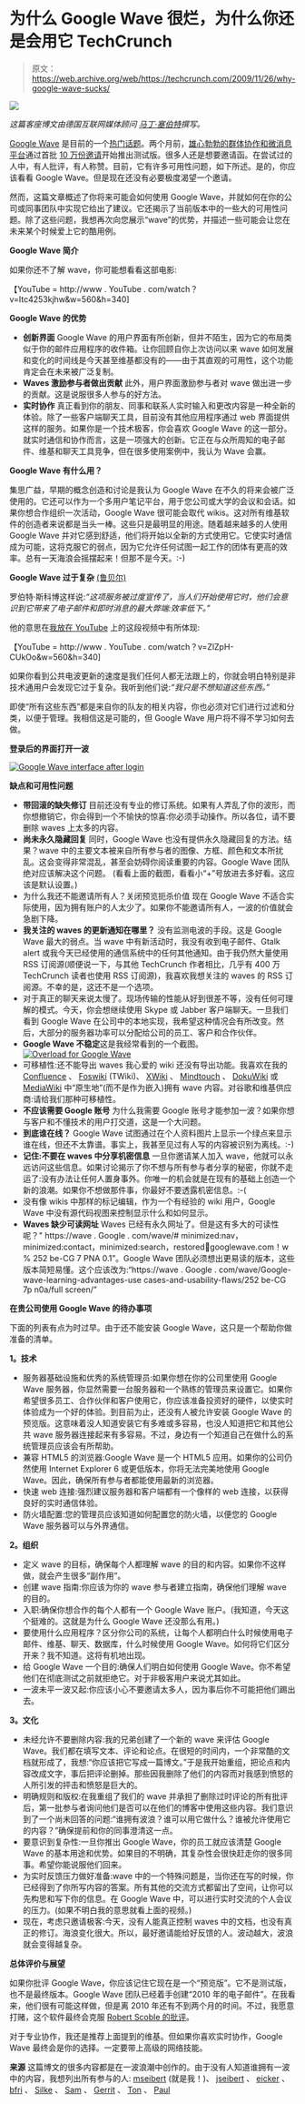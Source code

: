 # 为什么 Google Wave 很烂，为什么你还是会用它 TechCrunch

> 原文：<https://web.archive.org/web/https://techcrunch.com/2009/11/26/why-google-wave-sucks/>

![](img/8eaf0a895a25b58e95cb2c603eeb0ba4.png)

*这篇客座博文由德国互联网媒体顾问* *[马丁·塞伯特](https://web.archive.org/web/20221102152334/http://www.crunchbase.com/person/martin-seibert-2)撰写。*

[Google Wave](https://web.archive.org/web/20221102152334/https://wave.google.com/wave/) 是目前的一个[热门话题](https://web.archive.org/web/20221102152334/http://www.crunchbase.com/product/google-wave/posts)。两个月前，[雄心勃勃的群体协作和微消息平台](https://web.archive.org/web/20221102152334/http://www.beta.techcrunch.com/2009/05/28/google-wave-drips-with-ambition-can-it-fulfill-googles-grand-web-vision/)通过首批 [10 万份邀请](https://web.archive.org/web/20221102152334/http://www.beta.techcrunch.com/2009/09/29/google-wave-starts-rolling-picks-up-over-100000-new-riders/)开始推出测试版。很多人还是想要邀请函。在尝试过的人中，有人批评，有人称赞。目前，它有许多可用性问题，如下所述。是的，你应该看看 Google Wave。但是现在还没有必要极度渴望一个邀请。

然而，这篇文章概述了你将来可能会如何使用 Google Wave，并就如何在你的公司或同事团队中实现它给出了建议。它还揭示了当前版本中的一些大的可用性问题。除了这些问题，我想再次向您展示“wave”的优势，并描述一些可能会让您在未来某个时候爱上它的酷用例。

**Google Wave 简介**

如果你还不了解 wave，你可能想看看这部电影:

【YouTube = http://www . YouTube . com/watch？v=Itc4253kjhw&w=560&h=340]

**Google Wave 的优势**

*   **创新界面** Google Wave 的用户界面有所创新，但并不陌生，因为它的布局类似于你的邮件应用程序的收件箱。让你回顾自你上次访问以来 wave 如何发展和变化的时间线是今天甚至维基都没有的——由于其直观的可用性，这个功能肯定会在未来被广泛复制。
*   **Waves 激励参与者做出贡献**
    此外，用户界面激励参与者对 wave 做出进一步的贡献。这是说服很多人参与的好方法。
*   **实时协作**
    真正看到你的朋友、同事和联系人实时输入和更改内容是一种全新的体验。除了一些客户端聊天工具，目前没有其他应用程序通过 web 界面提供这样的服务。如果你是一个技术极客，你会喜欢 Google Wave 的这一部分。就实时通信和协作而言，这是一项强大的创新。它正在与众所周知的电子邮件、维基和聊天工具竞争，但在很多使用案例中，我认为 Wave 会赢。

**Google Wave 有什么用？** 

集思广益，早期的概念创造和讨论是我认为 Google Wave 在不久的将来会被广泛使用的。它还可以作为一个多用户笔记平台，用于您公司或大学的会议和会话。如果你想合作组织一次活动，Google Wave 很可能会取代 wikis。这对所有维基软件的创造者来说都是当头一棒。这些只是最明显的用途。随着越来越多的人使用 Google Wave 并对它感到舒适，他们将开始以全新的方式使用它。它使实时通信成为可能，这将克服它的弱点，因为它允许任何试图一起工作的团体有更高的效率。总有一天海浪会摇摆起来！但那不是今天。:-)

**Google Wave 过于复杂** [(鲁贝尔)](https://web.archive.org/web/20221102152334/http://www.steverubel.com/google-wave-rss-the-sequel-in-other-words-doa)

罗伯特·斯科博这样说:*“这项服务被过度宣传了，当人们开始使用它时，他们会意识到它带来了电子邮件和即时消息的最大弊端:效率低下。”*

他的意思在[我放在 YouTube](https://web.archive.org/web/20221102152334/http://www.youtube.com/watch?v=1WaOWf1hQRw) 上的这段视频中有所体现:

【YouTube = http://www . YouTube . com/watch？v=ZlZpH-CUkOo&w=560&h=340]

如果你看到公共电波更新的速度是我们任何人都无法跟上的，你就会明白特别是非技术通用户会发现它过于复杂。我听到他们说:*“我只是不想知道这些东西。”*

即使“所有这些东西”都是来自你的队友的相关内容，你也必须对它们进行过滤和分类，以便于管理。我相信这是可能的，但 Google Wave 用户将不得不学习如何去做。

**登录后的界面打开一波**

[![Google Wave interface after login](img/7751e125f4f6d63482e9f99f5812357c.png)](https://web.archive.org/web/20221102152334/http://www.flickr.com/photos/kalyxo/4110923602/ "Photo Sharing")

**缺点和可用性问题**

*   **带回滚的缺失修订**
    目前还没有专业的修订系统。如果有人弄乱了你的波形，而你想撤销它，你会得到一个不愉快的惊喜:你必须手动操作。所以各位，请不要删除 waves 上太多的内容。
*   **尚未永久隐藏回复**
    同时，Google Wave 也没有提供永久隐藏回复的方法。结果？wave 中的主要文本被来自所有参与者的图像、方框、颜色和文本所扰乱。这会变得非常混乱，甚至会妨碍你阅读重要的内容。Google Wave 团队绝对应该解决这个问题。
    (看看上面的截图，看看小“+”号放进去多好看。这应该是默认设置。)
*   为什么我还不能邀请所有人？关闭预览扼杀价值
    现在 Google Wave 不适合实际使用，因为拥有账户的人太少了。如果你不能邀请所有人，一波的价值就会急剧下降。
*   **我关注的 waves 的更新通知在哪里？**
    没有监测电波的手段。这是 Google Wave 最大的弱点。当 wave 中有新活动时，我没有收到电子邮件、Gtalk alert 或我今天已经使用的通信系统中的任何其他通知。由于我仍然大量使用 RSS 订阅源(顺便说一下，与其他 TechCrunch 作者相比，几乎有 400 万 TechCrunch 读者也使用 RSS 订阅源)，我喜欢我想关注的 waves 的 RSS 订阅源。不幸的是，这还不是一个选项。
*   对于真正的聊天来说太慢了。现场传输的性能从好到很差不等，没有任何可理解的模式。今天，你会想继续使用 Skype 或 Jabber 客户端聊天。一旦我们看到 Google Wave 在公司中的本地实现，我希望这种情况会有所改变。然后，大部分的服务器功率可以分配给公司的员工、客户和合作伙伴。
*   **Google Wave 不稳定**这是我经常看到的一个截图。
    [![Overload for Google Wave](img/3168ec41bcc7afebc231cf5824fcce34.png)](https://web.archive.org/web/20221102152334/http://www.flickr.com/photos/kalyxo/4110133037/ "Overload for Google Wave von Martin Seibert bei Flickr")
*   可移植性:还不能导出 waves
    我心爱的 wiki 还没有导出功能。我喜欢在我的 [Confluence](https://web.archive.org/web/20221102152334/http://www.atlassian.com/software/confluence/) 、 [Foswiki](https://web.archive.org/web/20221102152334/http://www.foswiki.org/) (TWiki)、 [XWiki](https://web.archive.org/web/20221102152334/http://www.xwiki.org/xwiki/bin/view/Main/WebHome) 、 [Mindtouch](https://web.archive.org/web/20221102152334/http://www.mindtouch.com/) 、 [DokuWiki](https://web.archive.org/web/20221102152334/http://www.dokuwiki.org/dokuwiki) 或 [MediaWiki](https://web.archive.org/web/20221102152334/http://www.mediawiki.org/wiki/MediaWiki) 中“原生地”(而不是作为嵌入)拥有 wave 内容。对谷歌和维基供应商:请给我们那种可移植性。
*   **不应该需要 Google 账号**
    为什么我需要 Google 账号才能参加一波？如果你想与客户和不懂技术的用户打交道，这是一个大问题。
*   **到底谁在线？**
    Google Wave 试图通过在个人资料图片上显示一个绿点来显示谁在线，但还不太靠谱。事实上，我甚至见过有人写的内容被识别为离线。:-)
*   **记住:不要在 waves 中分享机密信息**
    一旦你邀请某人加入 wave，他就可以永远访问这些信息。如果讨论揭示了你不想与所有参与者分享的秘密，你就不走运了:没有办法让任何人置身事外。你唯一的机会就是在现有的基础上创造一个新的浪潮。如果你不想做那件事，你最好不要透露机密信息。:-(
*   没有像 wikis 中那样的标记编辑，作为一个有经验的 wiki 用户，Google Wave 中没有源代码视图来控制显示什么和如何显示。
*   **Waves 缺少可读网址**
    Waves 已经有永久网址了。但是这有多大的可读性呢？" https://wave . Google . com/wave/# minimized:nav，minimized:contact，minimized:search，restored:wave:googlewave.com！w % 252 be-CG 7 PNA 0.1”。Google Wave 团队必须想出更易读的版本，这些版本简短易懂。这个应该改为:“https://wave . Google . com/wave/Google-wave-learning-advantages-use cases-and-usability-flaws/252 be-CG 7p n0a/full screen/”

**在贵公司使用 Google Wave 的待办事项**

下面的列表有点为时过早。由于还不能安装 Google Wave，这只是一个帮助你做准备的清单。

**1。技术**

*   服务器基础设施和优秀的系统管理员:如果你想在你的公司里使用 Google Wave 服务器，你显然需要一台服务器和一个熟练的管理员来设置它。如果你希望很多员工、合作伙伴和客户使用它，你应该准备投资好的硬件，以使实时体验成为一个好的体验。到目前为止，还没有人被允许安装 Google Wave 的预览版。这意味着没人知道安装它有多难或多容易，也没人知道把它和其他公共 wave 服务器连接起来有多容易。不过，身边有一个知道自己在做什么的系统管理员应该会有所帮助。
*   兼容 HTML5 的浏览器:Google Wave 是一个 HTML5 应用。如果你的公司仍然使用 Internet Explorer 6 或更低版本，你将无法完美地使用 Google Wave。因此，确保所有参与者都能使用最新的浏览器。
*   快速 web 连接:强烈建议服务器和客户端都有一个像样的 web 连接，以获得良好的实时通信体验。
*   防火墙配置:您的管理员应该知道如何配置您的防火墙，以便您的 Google Wave 服务器可以与外界通信。

**2。组织**

*   定义 wave 的目标，确保每个人都理解 wave 的目的和内容。如果你不这样做，就会产生很多“副作用”。
*   创建 wave 指南:你应该为你的 wave 参与者建立指南，确保他们理解 wave 的目的。
*   入职:确保你想合作的每个人都有一个 Google Wave 账户。(我知道，今天这个挺难的。这就是为什么 Google Wave 还没那么有用。)
*   要使用什么应用程序？区分你公司的系统，让每个人都明白什么时候使用电子邮件、维基、聊天、数据库，什么时候使用 Google Wave。如何将它们区分开来？我不知道。这将有机地出现。
*   给 Google Wave 一个目的:确保人们明白如何使用 Google Wave。你不希望他们在彻底测试之前就拒绝它。对于非极客用户来说尤其如此。
*   一波未平一波又起:你应该小心不要邀请太多人，因为事后你不可能把他们踢出去。

**3。文化**

*   未经允许不要删除内容:我的兄弟创建了一个新的 wave 来评估 Google Wave。我们都在填写文本、评论和论点。在很短的时间内，一个非常酷的文档就形成了，我想:“你应该把它写成一篇博文。”于是我开始重组，把论点和内容改成文字，事后把评论删掉。那些因我删除了他们的内容而对我感到愤怒的人所引发的抨击和愤怒是巨大的。
*   明确规则和版权:在我重组了我们的 wave 并承担了删除过时评论的所有批评后，第一批参与者询问他们是否可以在他们的博客中使用这些内容。我们意识到了一个尚未回答的问题:“谁拥有波浪？谁可以用它做什么？谁被允许使用它的内容？”确保提前和你的同事澄清这一点。
*   要意识到复杂性:一旦你推出 Google Wave，你的员工就应该清楚 Google Wave 的基本用途和优势。如果目的不明确，其复杂性会很快赶走你的很多同事。希望你能说服他们回来。
*   为实时反馈压力做好准备:wave 中的一个特殊问题是，当你还在写的时候，你已经得到了你所写内容的答案。所有其他的交流方式都留出了空间，让你可以先构思和写下你的信息。在 Google Wave 中，可以进行实时交流的个人会议的压力。(如果不明白我的意思就看上面的视频。)
*   现在，考虑只邀请极客:今天，没有人能真正控制 waves 中的文档，也没有真正的修订。海浪变化很大。所以，最好邀请能给好反馈的人。波动越大，波浪就会变得越复杂。

**总体评价与展望**

如果你批评 Google Wave，你应该记住它现在是一个“预览版”。它不是测试版，也不是最终版本。Google Wave 团队已经着手创建“2010 年的电子邮件”。在我看来，他们很有可能这样做，但是离 2010 年还有不到两个月的时间。不过，我愿意打赌，这个软件最终会克服 [Robert Scoble 的批评](https://web.archive.org/web/20221102152334/http://scobleizer.com/2009/10/01/google-wave-crashes-on-beach-of-overhype/)。

对于专业协作，我还是推荐上面提到的维基。但如果你喜欢实时协作，Google Wave 最终会是你的选择。一定要带上高级的网络技能。

**来源**
这篇博文的很多内容都是在一波浪潮中创作的。由于没有人知道谁拥有一波中的内容，我想列出所有参与的人: [mseibert](https://web.archive.org/web/20221102152334/http://twitter.com/mseibert) (就是我！)、 [jseibert](https://web.archive.org/web/20221102152334/https://www.xing.com/profile/Joachim_Seibert3) 、 [eicker](https://web.archive.org/web/20221102152334/http://twitter.com/eicker) 、 [bfri](https://web.archive.org/web/20221102152334/http://twitter.com/bfri) 、 [Silke](https://web.archive.org/web/20221102152334/http://twitter.com/LyzeLotte) 、 [Sam](https://web.archive.org/web/20221102152334/http://twitter.com/shoggothscorner) 、 [Gerrit](https://web.archive.org/web/20221102152334/http://twitter.com/bytestorm) 、 [Ton](https://web.archive.org/web/20221102152334/http://www.zylstra.org/blog/) 、 [Paul](https://web.archive.org/web/20221102152334/http://twitter.com/pherwarth)